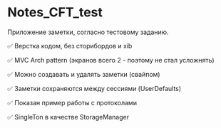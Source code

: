 # Notes_CFT_test

Приложение заметки, согласно тестовому заданию.

✅ Верстка кодом, без сторибордов и xib

✅ MVC Arch pattern (экранов всего 2 - поэтому не стал усложнять)

✅ Можно создавать и удалять заметки (свайпом)

✅ Заметки сохраняются между сессиями (UserDefaults)

✅ Показан пример работы с протоколами

✅ SingleTon в качестве StorageManager




